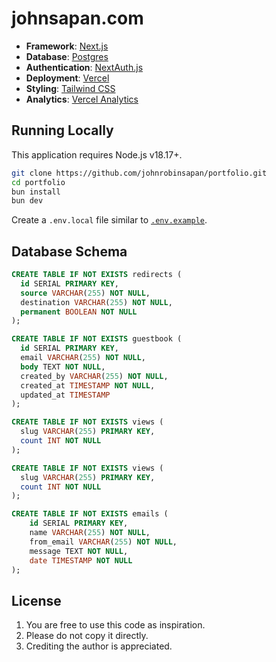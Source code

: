 # johnsapan.com

- **Framework**: [Next.js](https://nextjs.org/)
- **Database**: [Postgres](https://vercel.com/postgres)
- **Authentication**: [NextAuth.js](https://next-auth.js.org)
- **Deployment**: [Vercel](https://vercel.com)
- **Styling**: [Tailwind CSS](https://tailwindcss.com)
- **Analytics**: [Vercel Analytics](https://vercel.com/analytics)

## Running Locally

This application requires Node.js v18.17+.

```bash
git clone https://github.com/johnrobinsapan/portfolio.git
cd portfolio
bun install
bun dev
```

Create a `.env.local` file similar to [`.env.example`](https://github.com/JohnRobinSapan/portfolio/blob/main/portfolio/.env.example).

## Database Schema

```sql
CREATE TABLE IF NOT EXISTS redirects (
  id SERIAL PRIMARY KEY,
  source VARCHAR(255) NOT NULL,
  destination VARCHAR(255) NOT NULL,
  permanent BOOLEAN NOT NULL
);

CREATE TABLE IF NOT EXISTS guestbook (
  id SERIAL PRIMARY KEY,
  email VARCHAR(255) NOT NULL,
  body TEXT NOT NULL,
  created_by VARCHAR(255) NOT NULL,
  created_at TIMESTAMP NOT NULL,
  updated_at TIMESTAMP
);

CREATE TABLE IF NOT EXISTS views (
  slug VARCHAR(255) PRIMARY KEY,
  count INT NOT NULL
);

CREATE TABLE IF NOT EXISTS views (
  slug VARCHAR(255) PRIMARY KEY,
  count INT NOT NULL
);

CREATE TABLE IF NOT EXISTS emails (
    id SERIAL PRIMARY KEY,
    name VARCHAR(255) NOT NULL,
    from_email VARCHAR(255) NOT NULL,
    message TEXT NOT NULL,
    date TIMESTAMP NOT NULL
);

```

## License

1. You are free to use this code as inspiration.
2. Please do not copy it directly.
3. Crediting the author is appreciated.